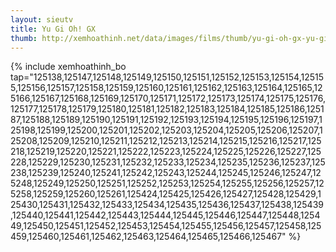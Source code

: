 ```yaml
---
layout: sieutv
title: Yu Gi Oh! GX
thumb: http://xemhoathinh.net/data/images/films/thumb/yu-gi-oh-gx-yu-gi-oh-gx-2004.jpg
---
```

{% include xemhoathinh_bo tap="125138,125147,125148,125149,125150,125151,125152,125153,125154,125155,125156,125157,125158,125159,125160,125161,125162,125163,125164,125165,125166,125167,125168,125169,125170,125171,125172,125173,125174,125175,125176,125177,125178,125179,125180,125181,125182,125183,125184,125185,125186,125187,125188,125189,125190,125191,125192,125193,125194,125195,125196,125197,125198,125199,125200,125201,125202,125203,125204,125205,125206,125207,125208,125209,125210,125211,125212,125213,125214,125215,125216,125217,125218,125219,125220,125221,125222,125223,125224,125225,125226,125227,125228,125229,125230,125231,125232,125233,125234,125235,125236,125237,125238,125239,125240,125241,125242,125243,125244,125245,125246,125247,125248,125249,125250,125251,125252,125253,125254,125255,125256,125257,125258,125259,125260,125261,125424,125425,125426,125427,125428,125429,125430,125431,125432,125433,125434,125435,125436,125437,125438,125439,125440,125441,125442,125443,125444,125445,125446,125447,125448,125449,125450,125451,125452,125453,125454,125455,125456,125457,125458,125459,125460,125461,125462,125463,125464,125465,125466,125467" %} 
